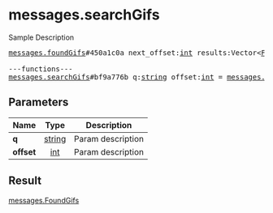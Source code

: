 # messages.searchGifs

Sample Description

<pre>
<a href="../constructor/messages.foundGifs.md">messages.foundGifs</a>#450a1c0a next_offset:<a href="../type/int.md">int</a> results:Vector&lt;<a href="../type/FoundGif.md">FoundGif</a>&gt; = <a href="../type/messages.FoundGifs.md">messages.FoundGifs</a>;

---functions---
<a href="../method/messages.searchGifs.md">messages.searchGifs</a>#bf9a776b q:<a href="../type/string.md">string</a> offset:<a href="../type/int.md">int</a> = <a href="../type/messages.FoundGifs.md">messages.FoundGifs</a>;</pre>
## Parameters

| Name | Type | Description |
|------|:----:|-------------|
| **q** | <a href="../type/string.md">string</a> | Param description |
| **offset** | <a href="../type/int.md">int</a> | Param description |

## Result

<a href="../type/messages.FoundGifs.md">messages.FoundGifs</a>

